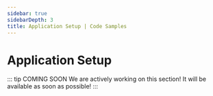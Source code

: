 ```yaml
---
sidebar: true
sidebarDepth: 3
title: Application Setup | Code Samples
---
```

# Application Setup

::: tip COMING SOON
We are actively working on this section! It will be available as soon as possible!
:::
